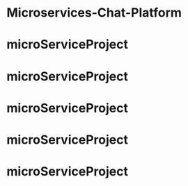 # Microservices-Chat-Platform
# microServiceProject
# microServiceProject
# microServiceProject
# microServiceProject
# microServiceProject
